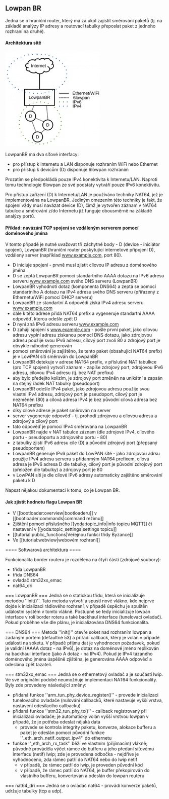 ## Lowpan BR

Jedná se o hraniční router, který má za úkol zajistit směrování paketů (tj. na základě analýzy IP adresy a routovací tabulky přeposlat paket z jednoho rozhraní na druhé).

#### Architektura sítě 

![Lowpan architecture](/images/hardware/lowpanbr_arch.png)

LowpanBR má dva síťové interfacy:
  * pro přístup k Internetu a LAN disponuje rozhraním WiFi nebo Ethernet
  * pro přístup k devicům (D) disponuje 6lowpan rozhraním

Prozatím se předpokládá pouze IPv4 konektivita k Internetu/LAN. Naproti tomu technologie 6lowpan ze své podstaty vytváří pouze IPv6 konektivitu. 

Pro přístup zařízení (D) k Internetu/LAN je používáno techniky NAT64, jež je implementována na LowpanBR. Jediným omezením této techniky je fakt, že spojení vždy musí navázat device (D), čímž je vytvořen záznam v NAT64 tabulce a směrování z/do Internetu již funguje obousměrně na základě analýzy portů. 

#### Příklad: navázání TCP spojení se vzdáleným serverem pomocí doménového jména

V tomto případě je nutné uvažovat tři záchytné body - D (device - iniciátor spojení), LowpanBR (hraniční router poskytující internetové připojení D), vzdálený server (například www.example.com, port 80).

  * D iniciuje spojení - prvně musí zjistit cílovou IP adresu z doménového jména
  * D se zeptá LowpanBR pomocí standartního AAAA dotazu na IPv6 adresu serveru www.example.com svého DNS serveru (LowpanBR)
  * LowpanBR vyhodnotí dotaz (komponenta DNS64) a zeptá se pomocí standartního A dotazu na IPv4 adresu svého DNS serveru (přiřazený z Ethernetu/WiFi pomocí DHCP serveru)
  * LowpanBR ze standartní A odpovědi získá IPv4 adresu serveru www.example.com
  * dále k této adrese přidá NAT64 prefix a vygeneruje standartní AAAA odpověď, kterou odešle zpět D
  * D nyní zná IPv6 adresu serveru www.example.com
  * D zahájí spojení s www.example.com - pošle první paket, jako cílovou adresu vyplní adresu získanou pomocí DNS dotazu, jako zdrojovou adresu použije svou IPv6 adresu, cílový port zvolí 80 a zdrojový port je obvykle náhodně generován
  * pomocí směrování je zajištěno, že tento paket (obsahující NAT64 prefix) je v LowPAN síti směrován do LowpanBR
  * LowpanBR detekuje v adrese NAT64 prefix, v příslušné NAT tabulkce (pro TCP spojení) vytvoří záznam - zapíše zdrojový port, zdrojovou IPv6 adresu, cílovou IPv4 adresu (tj. bez NAT prefixu)
  * aby bylo předejito kolizím, je zdrojový port změněn na unikátní a zapsán na stejný řádek NAT tabulky (pseudoport)
  * LowpanBR odešle IPv4 paket, jako zdrojovou adresu použije svou vlastní IPv4 adresu, zdrojový port je pseudoport, cílový port je nezměněn (80) a cílová adresa IPv4 je bez původní cílová adresa bez NAT64 prefixu
  * díky cílové adrese je paket směrován na server
  * server vygeneruje odpověď - tj. prohodí zdrojovou a cílovou adresu a zdrojový a cílový port
  * tato odpověď je pomocí IPv4 směrována na LowpanBR
  * LowpanBR najde v NAT tabulce záznam (dle zdrojové IPv4, cílového portu - pseudoportu a zdrojového portu - 80)
  * z tabulky zjistí IPv6 adresu cíle (D) a původní zdrojový port (přepsaný pseudoportem)
  * LowpanBR generuje IPv6 paket do LowPAN sítě - jako zdrojovou adrsu použije IPv4 adresu serveru s přidanmým NAT64 prefixem, cílová adresa je IPv6 adresa D dle tabulky, cílový port je původní zdrojový port (přeložen dle tabulky) a zdrojový port je 80
  * v LowPAN síti je dle cílové IPv6 adresy automaticky zajištěno směrování paketu k D



Napsat nějakou dokumentaci k tomu, co je Lowpan BR.

#### Jak zjistit hodnotu flagu Lowpan BR
  * V [[bootloader:overview|bootloaderu]] v [[bootloader:commands|command režimu]]
  * Zjištění pomocí příslušného [[yoda:topic_info|info topicu MQTT]] či nastavení v [[yoda:topic_settings|settings topicu]]
  * [[tutorial:public_functions|Veřejnou funkcí třídy Byzance]]
  * Ve [[tutorial:webview|webovém rozhraní]]

==== Softwarová architektura ====

Funkcionalita border routeru je rozdělena na čtyři části (zdrojové soubory):
  * třída LowpanBR
  * třída DNS64
  * ovladač stm32xx_emac
  * nat64_dri

=== LowpanBR ===
Jedná se o statickou třídu, která se inicializuje metodou ''init()''. Tato metoda vytvoří a spustí nové vlákno, kde nejprve dojde k inicializaci rádiového rozhraní, v případě úspěchu je spuštěn událostní systém v tomto vlákně. Postupně se tedy inicializuje lowpan interface v roli  border roteru a také backhaul interface (tunelovací ovladač). Pokud proběhne vše dle plánu, je inicializována DNS64 funkcionalita.

=== DNS64 ===
Metoda ''init()'' otevře soket nad rozhraním lowpan a zadaným portem (defaultně 53) a přiřadí callback, který je volán v případě události na soketu. V případě přijmu dat je vyhodnocen požadavek, pokud je validní (AAAA dotaz - na IPv6), je dotaz na doménové jméno replikován na backhaul interface (jako A dotaz - na IPv4). Pokud je IPv4 tázaného doménového jména úspěšně zjištěna, je generována AAAA odpověď a odeslána zpět tazateli.

=== stm32xx_emac ===
Jedná se o ethernetový ovladač a je součástí lwip. Ve své originální podobě neumožňuje implementaci NAT64 funkcionality. Byly zde provedeny následující změny:
  * přidaná funkce ''arm_tun_phy_device_register()'' - provede inicializaci tunelovacího ovladače  (nulování callbacků, které nastavuje vyšší vrstva, nastavení odesílacího callbacku)
  * přidaná funkce ''stm32_tun_phy_tx()'' - callback registrovaný při inicializaci ovladače; je automaticky volán vyšší vrstvou lowpan v případě, že je potřeba odeslat nějaká data
    * provede se kontrola integrity paketu, konverze, alokace bufferu a paket je odeslán pomocí původní funkce ''_eth_arch_netif_output_ipv4'' do ethernetu
  * funkce ''_eth_arch_rx_task'' běží ve vlastním (přijímacím) vlákně; původně prováděla výčet rámce do bufferu a jeho předání síťovému interfacu (netif) lwip; zde je provedena odbočka - nejdříve je vyhodnoceno, zda rámec patří do NAT64 nebo do lwip netif
    *  v případě, že rámec patří do lwip, je proveden původní kód
    *  v případě, že rámec patří do NAT64, je buffer překopírován do vlastního bufferu, konvertován a odeslán do lowpan routeru

=== nat64_dri ===
Jedná se o ovladač nat64 - provádí konverze paketů, udržuje tabulky (tcp a udp). 